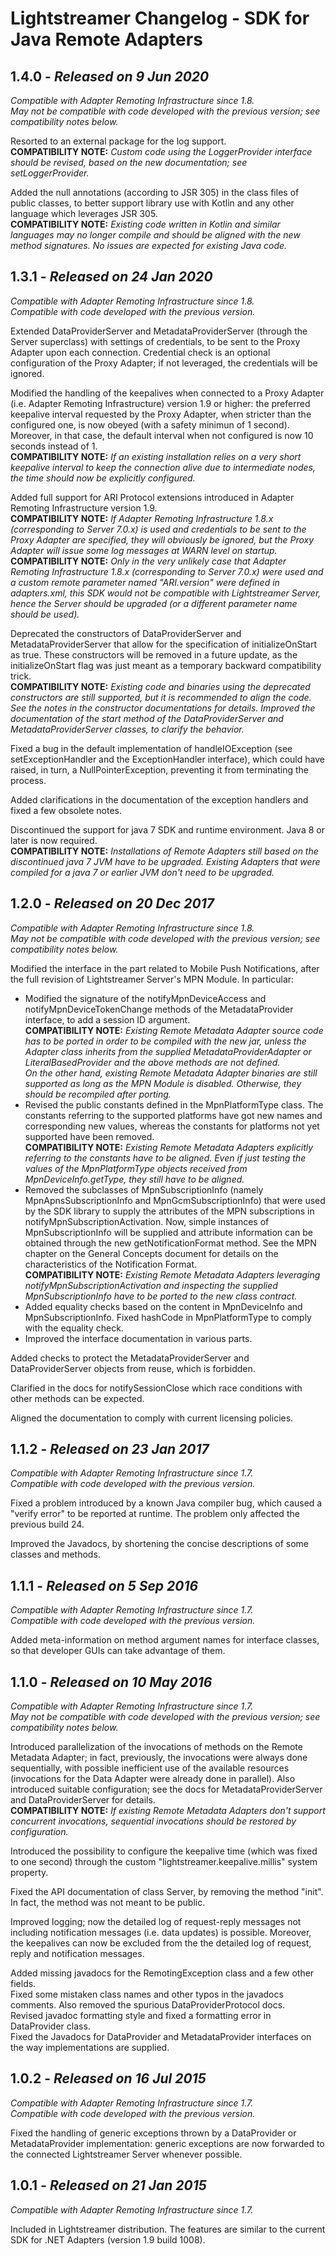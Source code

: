 # Lightstreamer Changelog - SDK for Java Remote Adapters



## 1.4.0 - <i>Released on 9 Jun 2020</i>

<i>Compatible with Adapter Remoting Infrastructure since 1.8.</i><br/>
<i>May not be compatible with code developed with the previous version; see compatibility notes below.</i>

Resorted to an external package for the log support.<br/>
<b>COMPATIBILITY NOTE:</b> <i>Custom code
using the LoggerProvider interface should be revised, based on the new documentation;
see setLoggerProvider.</i>
   
Added the null annotations (according to JSR 305) in the class files of public
classes, to better support library use with Kotlin and any other language which
leverages JSR 305.<br/>
<b>COMPATIBILITY NOTE:</b> <i>Existing code written in Kotlin
and similar languages may no longer compile and should be aligned with the new
method signatures. No issues are expected for existing Java code.</i>


## 1.3.1 - <i>Released on 24 Jan 2020</i>

<i>Compatible with Adapter Remoting Infrastructure since 1.8.</i><br/>
<i>Compatible with code developed with the previous version.</i>

Extended DataProviderServer and MetadataProviderServer (through the Server superclass)
with settings of credentials, to be sent to the Proxy Adapter upon each connection.
Credential check is an optional configuration of the Proxy Adapter; if not leveraged,
the credentials will be ignored.
   
Modified the handling of the keepalives when connected to a Proxy Adapter
(i.e. Adapter Remoting Infrastructure) version 1.9 or higher:
the preferred keepalive interval requested by the Proxy Adapter, when stricter
than the configured one, is now obeyed (with a safety minimun of 1 second).
Moreover, in that case, the default interval when not configured is now 10 seconds
instead of 1.<br/>
<b>COMPATIBILITY NOTE:</b> <i>If an existing installation relies
on a very short keepalive interval to keep the connection alive due to intermediate
nodes, the time should now be explicitly configured.</i>

Added full support for ARI Protocol extensions introduced in Adapter Remoting Infrastructure
version 1.9.<br/>
<b>COMPATIBILITY NOTE:</b> <i>If Adapter Remoting Infrastructure 1.8.x
(corresponding to Server 7.0.x) is used and credentials to be sent to the Proxy Adapter
are specified, they will obviously be ignored, but the Proxy Adapter will issue some
log messages at WARN level on startup.</i><br/>
<b>COMPATIBILITY NOTE:</b> <i>Only in the very unlikely case
that Adapter Remoting Infrastructure 1.8.x (corresponding to Server 7.0.x) were used
and a custom remote parameter named "ARI.version" were defined in adapters.xml,
this SDK would not be compatible with Lightstreamer Server, hence the Server should be upgraded
(or a different parameter name should be used).</i>

Deprecated the constructors of DataProviderServer and MetadataProviderServer
that allow for the specification of initializeOnStart as true.
These constructors will be removed in a future update, as the initializeOnStart
flag was just meant as a temporary backward compatibility trick.<br/>
<b>COMPATIBILITY NOTE:</b> <i>Existing code and binaries
using the deprecated constructors are still supported, but it is recommended
to align the code. See the notes in the constructor documentations for details.
Improved the documentation of the start method of the DataProviderServer and
MetadataProviderServer classes, to clarify the behavior.</i>

Fixed a bug in the default implementation of handleIOException (see
setExceptionHandler and the ExceptionHandler interface), which could have raised,
in turn, a NullPointerException, preventing it from terminating the process.

Added clarifications in the documentation of the exception handlers and fixed
a few obsolete notes.

Discontinued the support for java 7 SDK and runtime environment.
Java 8 or later is now required.<br/>
<b>COMPATIBILITY NOTE:</b> <i>Installations of Remote Adapters
still based on the discontinued java 7 JVM have to be upgraded. Existing Adapters
that were compiled for a java 7 or earlier JVM don't need to be upgraded.</i>


## 1.2.0 - <i>Released on 20 Dec 2017</i>

<i>Compatible with Adapter Remoting Infrastructure since 1.8.</i><br/>
<i>May not be compatible with code developed with the previous version; see compatibility notes below.</i>

Modified the interface in the part related to Mobile Push Notifications,
after the full revision of Lightstreamer Server's MPN Module. In particular:
 - Modified the signature of the notifyMpnDeviceAccess and
notifyMpnDeviceTokenChange methods of the MetadataProvider interface,
to add a session ID argument.<br/>
<b>COMPATIBILITY NOTE:</b> <i>Existing Remote Metadata Adapter
source code has to be ported in order to be compiled with the new jar,
unless the Adapter class inherits from the supplied MetadataProviderAdapter
or LiteralBasedProvider and the above methods are not defined.<br/>
On the other hand, existing Remote Metadata Adapter binaries are still supported
as long as the MPN Module is disabled.
Otherwise, they should be recompiled after porting.</i>
 - Revised the public constants defined in the MpnPlatformType class.
The constants referring to the supported platforms have got new names and
corresponding new values, whereas the constants for platforms not yet
supported have been removed.<br/>
<b>COMPATIBILITY NOTE:</b> <i>Existing Remote Metadata Adapters
explicitly referring to the constants have to be aligned.
Even if just testing the values of the MpnPlatformType objects received
from MpnDeviceInfo.getType, they still have to be aligned.</i>
 - Removed the subclasses of MpnSubscriptionInfo (namely
MpnApnsSubscriptionInfo and MpnGcmSubscriptionInfo) that were used
by the SDK library to supply the attributes of the MPN subscriptions
in notifyMpnSubscriptionActivation. Now, simple instances of
MpnSubscriptionInfo will be supplied and attribute information can be
obtained through the new getNotificationFormat method.
See the MPN chapter on the General Concepts document for details on the
characteristics of the Notification Format.<br/>
<b>COMPATIBILITY NOTE:</b> <i>Existing Remote Metadata Adapters
leveraging notifyMpnSubscriptionActivation and inspecting the supplied
MpnSubscriptionInfo have to be ported to the new class contract.</i>
 - Added equality checks based on the content in MpnDeviceInfo and MpnSubscriptionInfo.
Fixed hashCode in MpnPlatformType to comply with the equality check.
 - Improved the interface documentation in various parts.

Added checks to protect the MetadataProviderServer and DataProviderServer objects
from reuse, which is forbidden.

Clarified in the docs for notifySessionClose which race conditions with other
methods can be expected.

Aligned the documentation to comply with current licensing policies.


## 1.1.2 - <i>Released on 23 Jan 2017</i>

<i>Compatible with Adapter Remoting Infrastructure since 1.7.</i><br/>
<i>Compatible with code developed with the previous version.</i>

Fixed a problem introduced by a known Java compiler bug, which caused a "verify error"
to be reported at runtime. The problem only affected the previous build 24.

Improved the Javadocs, by shortening the concise descriptions of some classes
and methods.


## 1.1.1 - <i>Released on 5 Sep 2016</i>

<i>Compatible with Adapter Remoting Infrastructure since 1.7.</i><br/>
<i>Compatible with code developed with the previous version.</i>

Added meta-information on method argument names for interface classes,
so that developer GUIs can take advantage of them.


## 1.1.0 - <i>Released on 10 May 2016</i>

<i>Compatible with Adapter Remoting Infrastructure since 1.7.</i><br/>
<i>May not be compatible with code developed with the previous version; see compatibility notes below.</i>

Introduced parallelization of the invocations of methods on the Remote
Metadata Adapter; in fact, previously, the invocations were always done
sequentially, with possible inefficient use of the available resources
(invocations for the Data Adapter were already done in parallel).
Also introduced suitable configuration; see the docs for
MetadataProviderServer and DataProviderServer for details.<br/>
<b>COMPATIBILITY NOTE:</b> <i>If existing Remote
Metadata Adapters don't support concurrent invocations, sequential
invocations should be restored by configuration.</i>

Introduced the possibility to configure the keepalive time (which was fixed
to one second) through the custom "lightstreamer.keepalive.millis"
system property.

Fixed the API documentation of class Server, by removing the method "init".
In fact, the method was not meant to be public.

Improved logging; now the detailed log of request-reply messages not including
notification messages (i.e. data updates) is possible. Moreover, the keepalives
can now be excluded from the the detailed log of request, reply and notification
messages.

Added missing javadocs for the RemotingException class and a few other fields.<br/>
Fixed some mistaken class names and other typos in the javadocs comments.
Also removed the spurious DataProviderProtocol docs.<br/>
Revised javadoc formatting style and fixed a formatting error in DataProvider class.<br/>
Fixed the Javadocs for DataProvider and MetadataProvider interfaces on the way
implementations are supplied.


## 1.0.2 - <i>Released on 16 Jul 2015</i>

<i>Compatible with Adapter Remoting Infrastructure since 1.7.</i><br/>
<i>Compatible with code developed with the previous version.</i>

Fixed the handling of generic exceptions thrown by a DataProvider or MetadataProvider
implementation: generic exceptions are now forwarded to the connected Lightstreamer Server
whenever possible.


## 1.0.1 - <i>Released on 21 Jan 2015</i>

<i>Compatible with Adapter Remoting Infrastructure since 1.7.</i><br/>

Included in Lightstreamer distribution. The features are similar
to the current SDK for .NET Adapters (version 1.9 build 1008).
